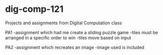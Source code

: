 # dig-comp-121
Projects and assignments from Digital Computation class

PA1
-assignment which had me create a sliding puzzle game
-tiles must be arranged in a specific order to win
-tiles move based on input

PA2
-assignment which recreates an image
-image used is included

